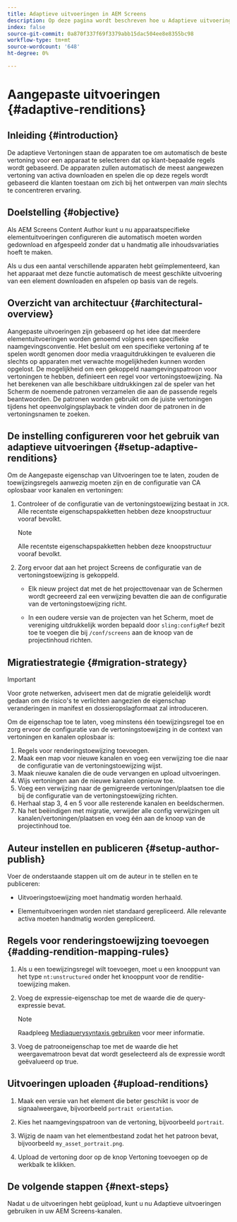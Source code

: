 ```yaml
---
title: Adaptieve uitvoeringen in AEM Screens
description: Op deze pagina wordt beschreven hoe u Adaptieve uitvoeringen in AEM Screens kunt gebruiken.
index: false
source-git-commit: 0a870f337f69f3379abb15dac504ee8e8355bc98
workflow-type: tm+mt
source-wordcount: '648'
ht-degree: 0%

---
```


# Aangepaste uitvoeringen {#adaptive-renditions}

## Inleiding {#introduction}

De adaptieve Vertoningen staan de apparaten toe om automatisch de beste vertoning voor een apparaat te selecteren dat op klant-bepaalde regels wordt gebaseerd. De apparaten zullen automatisch de meest aangewezen vertoning van activa downloaden en spelen die op deze regels wordt gebaseerd die klanten toestaan om zich bij het ontwerpen van *main* slechts te concentreren ervaring.

## Doelstelling {#objective}

Als AEM Screens Content Author kunt u nu apparaatspecifieke elementuitvoeringen configureren die automatisch moeten worden gedownload en afgespeeld zonder dat u handmatig alle inhoudsvariaties hoeft te maken.

Als u dus een aantal verschillende apparaten hebt geïmplementeerd, kan het apparaat met deze functie automatisch de meest geschikte uitvoering van een element downloaden en afspelen op basis van de regels.

## Overzicht van architectuur {#architectural-overview}

Aangepaste uitvoeringen zijn gebaseerd op het idee dat meerdere elementuitvoeringen worden genoemd volgens een specifieke naamgevingsconventie. Het besluit om een specifieke vertoning af te spelen wordt genomen door media vraaguitdrukkingen te evalueren die slechts op apparaten met verwachte mogelijkheden kunnen worden opgelost. De mogelijkheid om een gekoppeld naamgevingspatroon voor vertoningen te hebben, definieert een regel voor vertoningstoewijzing. Na het berekenen van alle beschikbare uitdrukkingen zal de speler van het Scherm de noemende patronen verzamelen die aan de passende regels beantwoorden. De patronen worden gebruikt om de juiste vertoningen tijdens het opeenvolgingsplayback te vinden door de patronen in de vertoningsnamen te zoeken.


## De instelling configureren voor het gebruik van adaptieve uitvoeringen {#setup-adaptive-renditions}

Om de Aangepaste eigenschap van Uitvoeringen toe te laten, zouden de toewijzingsregels aanwezig moeten zijn en de configuratie van CA oplosbaar voor kanalen en vertoningen:

1. Controleer of de configuratie van de vertoningstoewijzing bestaat in `JCR`. Alle recentste eigenschapspakketten hebben deze knoopstructuur vooraf bevolkt.

   >[!NOTE]
   >Alle recentste eigenschapspakketten hebben deze knoopstructuur vooraf bevolkt.


1. Zorg ervoor dat aan het project Screens de configuratie van de vertoningstoewijzing is gekoppeld.

   * Elk nieuw project dat met de het projecttovenaar van de Schermen wordt gecreeerd zal een verwijzing bevatten die aan de configuratie van de vertoningstoewijzing richt.

   * In een oudere versie van de projecten van het Scherm, moet de vereniging uitdrukkelijk worden bepaald door `sling:configRef` bezit toe te voegen die bij `/conf/screens` aan de knoop van de projectinhoud richten.

## Migratiestrategie {#migration-strategy}

>[!IMPORTANT]
>Voor grote netwerken, adviseert men dat de migratie geleidelijk wordt gedaan om de risico&#39;s te verlichten aangezien de eigenschap veranderingen in manifest en dossieropslagformaat zal introduceren.

Om de eigenschap toe te laten, voeg minstens één toewijzingsregel toe en zorg ervoor de configuratie van de vertoningstoewijzing in de context van vertoningen en kanalen oplosbaar is:

1. Regels voor renderingstoewijzing toevoegen.
1. Maak een map voor nieuwe kanalen en voeg een verwijzing toe die naar de configuratie van de vertoningstoewijzing wijst.
1. Maak nieuwe kanalen die de oude vervangen en upload uitvoeringen.
1. Wijs vertoningen aan de nieuwe kanalen opnieuw toe.
1. Voeg een verwijzing naar de gemigreerde vertoningen/plaatsen toe die bij de configuratie van de vertoningstoewijzing richten.
1. Herhaal stap 3, 4 en 5 voor alle resterende kanalen en beeldschermen.
1. Na het beëindigen met migratie, verwijder alle config verwijzingen uit kanalen/vertoningen/plaatsen en voeg één aan de knoop van de projectinhoud toe.

## Auteur instellen en publiceren {#setup-author-publish}

Voer de onderstaande stappen uit om de auteur in te stellen en te publiceren:

* Uitvoeringstoewijzing moet handmatig worden herhaald.

* Elementuitvoeringen worden niet standaard gerepliceerd. Alle relevante activa moeten handmatig worden gerepliceerd.


## Regels voor renderingstoewijzing toevoegen {#adding-rendition-mapping-rules}

1. Als u een toewijzingsregel wilt toevoegen, moet u een knooppunt van het type `nt:unstructured` onder het knooppunt voor de renditie-toewijzing maken.

1. Voeg de expressie-eigenschap toe met de waarde die de query-expressie bevat.

   >[!NOTE]
   >Raadpleeg [Mediaquerysyntaxis gebruiken](https://developer.mozilla.org/en-US/docs/Web/CSS/Media_Queries/Using_media_queries) voor meer informatie.

1. Voeg de patrooneigenschap toe met de waarde die het weergavematroon bevat dat wordt geselecteerd als de expressie wordt geëvalueerd op true.

## Uitvoeringen uploaden {#upload-renditions}

1. Maak een versie van het element die beter geschikt is voor de signaalweergave, bijvoorbeeld `portrait orientation`.

1. Kies het naamgevingspatroon van de vertoning, bijvoorbeeld `portrait`.

1. Wijzig de naam van het elementbestand zodat het het patroon bevat, bijvoorbeeld `my_asset_portrait.png`.

1. Upload de vertoning door op de knop Vertoning toevoegen op de werkbalk te klikken.


## De volgende stappen {#next-steps}

Nadat u de uitvoeringen hebt geüpload, kunt u nu Adaptieve uitvoeringen gebruiken in uw AEM Screens-kanalen.
